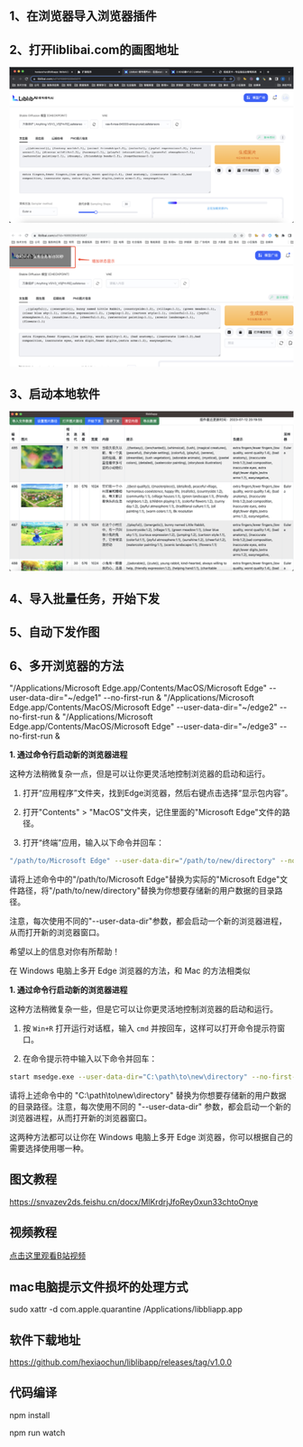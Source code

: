
## 1、在浏览器导入浏览器插件

## 2、打开liblibai.com的画图地址
![Image description](./liblib.png)

![Image description](./img_status.png)

## 3、启动本地软件
![Image description](./app.png)

## 4、导入批量任务，开始下发

## 5、自动下发作图

## 6、多开浏览器的方法

"/Applications/Microsoft Edge.app/Contents/MacOS/Microsoft Edge" --user-data-dir="~/edge1" --no-first-run &
"/Applications/Microsoft Edge.app/Contents/MacOS/Microsoft Edge" --user-data-dir="~/edge2" --no-first-run &
"/Applications/Microsoft Edge.app/Contents/MacOS/Microsoft Edge" --user-data-dir="~/edge3" --no-first-run &

**1. 通过命令行启动新的浏览器进程**

这种方法稍微复杂一点，但是可以让你更灵活地控制浏览器的启动和运行。

1. 打开“应用程序”文件夹，找到Edge浏览器，然后右键点击选择“显示包内容”。

2. 打开"Contents" > "MacOS"文件夹，记住里面的"Microsoft Edge"文件的路径。

3. 打开“终端”应用，输入以下命令并回车：
```bash
"/path/to/Microsoft Edge" --user-data-dir="/path/to/new/directory" --no-first-run &
```
请将上述命令中的"/path/to/Microsoft Edge"替换为实际的"Microsoft Edge"文件路径，将"/path/to/new/directory"替换为你想要存储新的用户数据的目录路径。

注意，每次使用不同的"--user-data-dir"参数，都会启动一个新的浏览器进程，从而打开新的浏览器窗口。

希望以上的信息对你有所帮助！


在 Windows 电脑上多开 Edge 浏览器的方法，和 Mac 的方法相类似

**1. 通过命令行启动新的浏览器进程**

这种方法稍微复杂一些，但是它可以让你更灵活地控制浏览器的启动和运行。

1. 按 `Win+R` 打开运行对话框，输入 `cmd` 并按回车，这样可以打开命令提示符窗口。

2. 在命令提示符中输入以下命令并回车：

```bash
start msedge.exe --user-data-dir="C:\path\to\new\directory" --no-first-run
```

请将上述命令中的 "C:\path\to\new\directory" 替换为你想要存储新的用户数据的目录路径。注意，每次使用不同的 "--user-data-dir" 参数，都会启动一个新的浏览器进程，从而打开新的浏览器窗口。

这两种方法都可以让你在 Windows 电脑上多开 Edge 浏览器，你可以根据自己的需要选择使用哪一种。



## 图文教程

https://snvazev2ds.feishu.cn/docx/MlKrdrjJfoRey0xun33chtoOnye


## 视频教程

[点击这里观看B站视频](https://www.bilibili.com/video/BV1aj411Z7Pc/)

## mac电脑提示文件损坏的处理方式

sudo xattr -d com.apple.quarantine /Applications/libbliapp.app

## 软件下载地址
https://github.com/hexiaochun/liblibapp/releases/tag/v1.0.0

## 代码编译

npm install 

npm run watch
